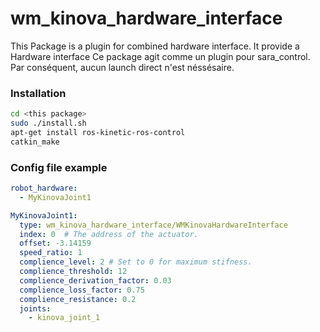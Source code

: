 # wm_kinova_hardware_interface

This Package is a plugin for combined hardware interface.
It provide a Hardware interface 
Ce package agit comme un plugin pour sara_control. Par conséquent, aucun launch direct n'est néssésaire.

### Installation
```sh
cd <this package>
sudo ./install.sh
apt-get install ros-kinetic-ros-control
catkin_make
```

### Config file example
```yaml
robot_hardware:
  - MyKinovaJoint1

MyKinovaJoint1:
  type: wm_kinova_hardware_interface/WMKinovaHardwareInterface
  index: 0  # The address of the actuator.
  offset: -3.14159
  speed_ratio: 1
  complience_level: 2 # Set to 0 for maximum stifness.
  complience_threshold: 12
  complience_derivation_factor: 0.03
  complience_loss_factor: 0.75
  complience_resistance: 0.2
  joints:
    - kinova_joint_1
```
